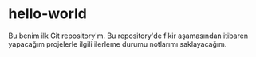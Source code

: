 # hello-world
Bu benim ilk Git repository'm. Bu repository'de fikir aşamasından itibaren yapacağım projelerle ilgili ilerleme durumu notlarımı saklayacağım.
